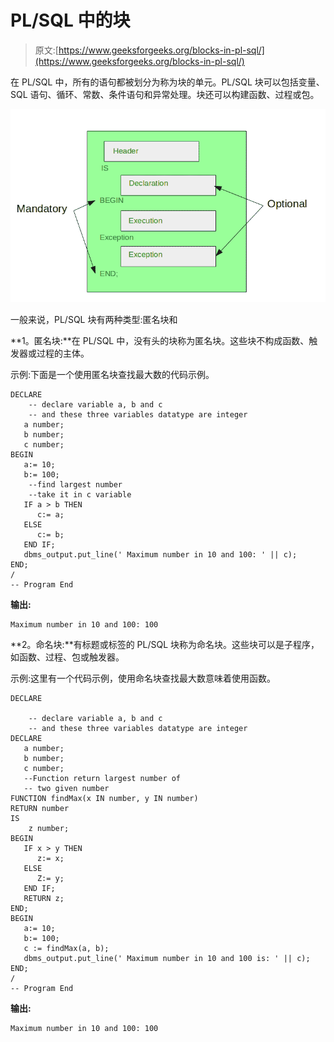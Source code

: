 # PL/SQL 中的块

> 原文:[https://www.geeksforgeeks.org/blocks-in-pl-sql/](https://www.geeksforgeeks.org/blocks-in-pl-sql/)

在 PL/SQL 中，所有的语句都被划分为称为块的单元。PL/SQL 块可以包括变量、SQL 语句、循环、常数、条件语句和异常处理。块还可以构建函数、过程或包。

![](img/6b0413d7e1b8b90469cfb0017b8b7a9d.png)

一般来说，PL/SQL 块有两种类型:匿名块和

**1。匿名块:**在 PL/SQL 中，没有头的块称为匿名块。这些块不构成函数、触发器或过程的主体。

示例:下面是一个使用匿名块查找最大数的代码示例。

```
DECLARE 
    -- declare variable a, b and c 
    -- and these three variables datatype are integer  
   a number; 
   b number; 
   c number; 
BEGIN 
   a:= 10; 
   b:= 100; 
    --find largest number
    --take it in c variable
   IF a > b THEN 
      c:= a; 
   ELSE 
      c:= b; 
   END IF;
   dbms_output.put_line(' Maximum number in 10 and 100: ' || c); 
END; 
/ 
-- Program End 
```

**输出:**

```
Maximum number in 10 and 100: 100

```

**2。命名块:**有标题或标签的 PL/SQL 块称为命名块。这些块可以是子程序，如函数、过程、包或触发器。

示例:这里有一个代码示例，使用命名块查找最大数意味着使用函数。

```
DECLARE 

    -- declare variable a, b and c 
    -- and these three variables datatype are integer  
DECLARE 
   a number; 
   b number; 
   c number; 
   --Function return largest number of  
   -- two given number
FUNCTION findMax(x IN number, y IN number)  
RETURN number 
IS 
    z number; 
BEGIN 
   IF x > y THEN 
      z:= x; 
   ELSE 
      Z:= y; 
   END IF;  
   RETURN z; 
END; 
BEGIN 
   a:= 10; 
   b:= 100;  
   c := findMax(a, b); 
   dbms_output.put_line(' Maximum number in 10 and 100 is: ' || c); 
END; 
/ 
-- Program End 
```

**输出:**

```
Maximum number in 10 and 100: 100

```
